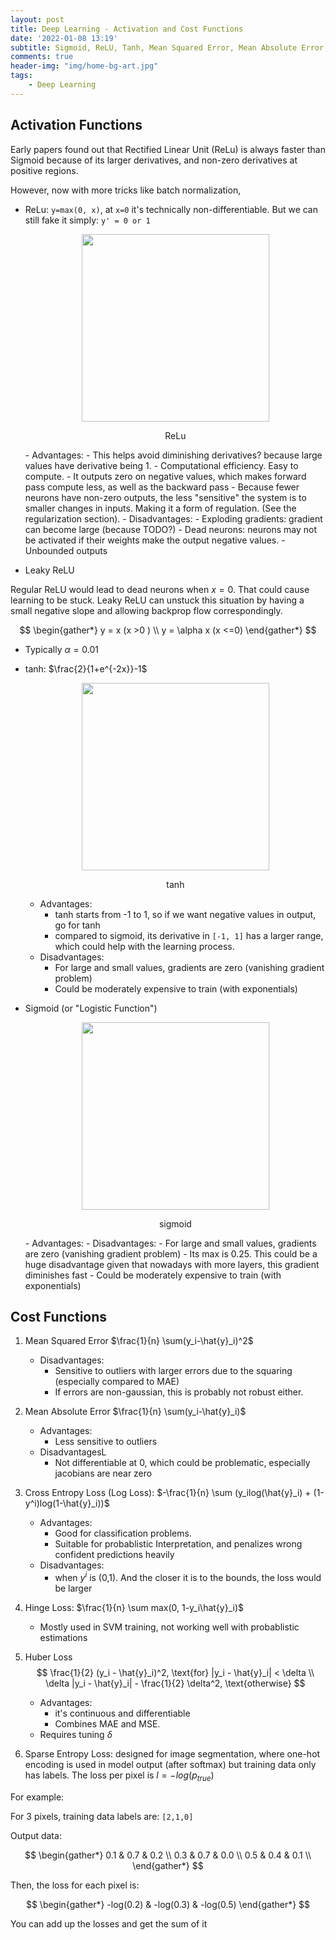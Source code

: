 ```yaml
---
layout: post
title: Deep Learning - Activation and Cost Functions
date: '2022-01-08 13:19'
subtitle: Sigmoid, ReLU, Tanh, Mean Squared Error, Mean Absolute Error, Cross Entropy Loss, Hinge Loss, Huber Loss
comments: true
header-img: "img/home-bg-art.jpg"
tags:
    - Deep Learning
---
```


## Activation Functions

Early papers found out that Rectified Linear Unit (ReLu) is always faster than Sigmoid because of its larger derivatives, and non-zero derivatives at positive regions. 

However, now with more tricks like batch normalization, 

- ReLu: `y=max(0, x)`, at `x=0` it's technically non-differentiable. But we can still fake it simply: `y' = 0 or 1`  
    <p align="center">
    <img src="https://github.com/RicoJia/The-Dream-Robot/assets/39393023/d34a1631-c183-4a2e-b5f3-6bedc24b12a3" height="300" width="width"/>
    <figcaption align="center">ReLu</figcaption>
    </p>
    - Advantages:
        - This helps avoid diminishing derivatives? because large values have derivative being 1.
        - Computational efficiency. Easy to compute. 
        - It outputs zero on negative values, which makes forward pass compute less, as well as the backward pass
        - Because fewer neurons have non-zero outputs, the less "sensitive" the system is to smaller changes in inputs. Making it a form of regulation. (See the regularization section).
    - Disadvantages:
        - Exploding gradients: gradient can become large (because TODO?)
        - Dead neurons: neurons may not be activated if their weights make the output negative values.
        - Unbounded outputs

- Leaky ReLU

Regular ReLU would lead to dead neurons when $x=0$. That could cause learning to be stuck. Leaky ReLU can unstuck this situation by having a small negative slope and allowing backprop flow correspondingly.

$$
\begin{gather*}
y = x (x >0 )
\\
y = \alpha x (x <=0)
\end{gather*}
$$

- Typically $\alpha=0.01$

- tanh: $\frac{2}{1+e^{-2x}}-1$
        <p align="center">
        <img src="https://github.com/RicoJia/The-Dream-Robot/assets/39393023/22e4e9f7-8a9e-4e3c-9601-4f778281975c" height="300" width="width"/>
        <figcaption align="center">tanh</figcaption>
        </p>
    - Advantages:
        - tanh starts from -1 to 1, so if we want negative values in output, go for tanh
        - compared to sigmoid, its derivative in `[-1, 1]` has a larger range, which could help with the learning process.
    - Disadvantages:
        - For large and small values, gradients are zero (vanishing gradient problem)
        - Could be moderately expensive to train (with exponentials)

- Sigmoid (or "Logistic Function")
    <p align="center">
    <img src="https://github.com/RicoJia/The-Dream-Robot/assets/39393023/c552631a-861f-4c9b-a6b4-615130f53dab" height="300" width="width"/>
    <figcaption align="center">sigmoid</figcaption>
    </p>
    - Advantages:
    - Disadvantages:
        - For large and small values, gradients are zero (vanishing gradient problem)
            - Its max is 0.25. This could be a huge disadvantage given that nowadays with more layers, this gradient diminishes fast
        - Could be moderately expensive to train (with exponentials)

## Cost Functions

1. Mean Squared Error $\frac{1}{n} \sum(y_i-\hat{y}_i)^2$
    - Disadvantages:
        - Sensitive to outliers with larger errors due to the squaring (especially compared to MAE)
        - If errors are non-gaussian, this is probably not robust either.

2. Mean Absolute Error $\frac{1}{n} \sum(y_i-\hat{y}_i)$
    - Advantages:
        - Less sensitive to outliers
    - DisadvantagesL
        - Not differentiable at 0, which could be problematic, especially jacobians are near zero

3. Cross Entropy Loss (Log Loss): $-\frac{1}{n} \sum (y_ilog(\hat{y}_i) + (1-y^i)log(1-\hat{y}_i))$
    - Advantages:
        - Good for classification problems.
        - Suitable for probablistic Interpretation, and penalizes wrong confident predictions heavily
    - Disadvantages:
        - when $y^i$ is (0,1). And the closer it is to the bounds, the loss would be larger

4. Hinge Loss: $\frac{1}{n} \sum max(0, 1-y_i\hat{y}_i)$
    - Mostly used in SVM training, not working well with probablistic estimations

5. Huber Loss
    $$
    \frac{1}{2} (y_i - \hat{y}_i)^2, \text{for} |y_i - \hat{y}_i| < \delta
    \\
    \delta |y_i - \hat{y}_i| - \frac{1}{2} \delta^2, \text{otherwise}
    $$
    - Advantages:
        - it's continuous and differentiable
        - Combines MAE and MSE.
    - Requires tuning $\delta$

6. Sparse Entropy Loss: designed for image segmentation, where one-hot encoding is used in model output (after softmax) but training data only has labels. The loss per pixel is $l = -log(p_{true})$

For example: 

For 3 pixels, training data labels are: `[2,1,0]`

Output data:

$$
\begin{gather*}
0.1 & 0.7 & 0.2 \\
0.3 & 0.7 & 0.0 \\
0.5 & 0.4 & 0.1 \\
\end{gather*}
$$

Then, the loss for each pixel is:

$$
\begin{gather*}
-log(0.2) & -log(0.3) & -log(0.5)
\end{gather*}
$$

You can add up the losses and get the sum of it